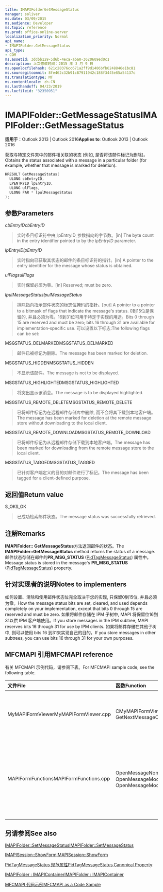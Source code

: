 ```yaml
---
title: IMAPIFolderGetMessageStatus
manager: soliver
ms.date: 03/09/2015
ms.audience: Developer
ms.topic: reference
ms.prod: office-online-server
localization_priority: Normal
api_name:
- IMAPIFolder.GetMessageStatus
api_type:
- COM
ms.assetid: 3ddbb129-5d6b-4eca-aba0-3620609ed0c1
description: 上次修改时间：2015 年 3 月 9 日
ms.openlocfilehash: 621c20376cc671a2ff9d1406bfb6248846e1bc81
ms.sourcegitcommit: 8fe462c32b91c87911942c188f3445e85a54137c
ms.translationtype: MT
ms.contentlocale: zh-CN
ms.lasthandoff: 04/23/2019
ms.locfileid: "32350951"
---
```

# <a name="imapifoldergetmessagestatus"></a><span data-ttu-id="584c8-103">IMAPIFolder::GetMessageStatus</span><span class="sxs-lookup"><span data-stu-id="584c8-103">IMAPIFolder::GetMessageStatus</span></span>

  
  
<span data-ttu-id="584c8-104">**适用于**：Outlook 2013 | Outlook 2016</span><span class="sxs-lookup"><span data-stu-id="584c8-104">**Applies to**: Outlook 2013 | Outlook 2016</span></span> 
  
<span data-ttu-id="584c8-105">获取与特定文件夹中的邮件相关联的状态 (例如, 是否将该邮件标记为删除)。</span><span class="sxs-lookup"><span data-stu-id="584c8-105">Obtains the status associated with a message in a particular folder (for example, whether that message is marked for deletion).</span></span>
  
```cpp
HRESULT GetMessageStatus(
  ULONG cbEntryID,
  LPENTRYID lpEntryID,
  ULONG ulFlags,
  ULONG FAR * lpulMessageStatus
);
```

## <a name="parameters"></a><span data-ttu-id="584c8-106">参数</span><span class="sxs-lookup"><span data-stu-id="584c8-106">Parameters</span></span>

 <span data-ttu-id="584c8-107">_cbEntryID_</span><span class="sxs-lookup"><span data-stu-id="584c8-107">_cbEntryID_</span></span>
  
> <span data-ttu-id="584c8-108">实时条目标识符中由_lpEntryID_参数指向的字节数。</span><span class="sxs-lookup"><span data-stu-id="584c8-108">[in] The byte count in the entry identifier pointed to by the  _lpEntryID_ parameter.</span></span> 
    
 <span data-ttu-id="584c8-109">_lpEntryID_</span><span class="sxs-lookup"><span data-stu-id="584c8-109">_lpEntryID_</span></span>
  
> <span data-ttu-id="584c8-110">实时指向已获取其状态的邮件的条目标识符的指针。</span><span class="sxs-lookup"><span data-stu-id="584c8-110">[in] A pointer to the entry identifier for the message whose status is obtained.</span></span>
    
 <span data-ttu-id="584c8-111">_ulFlags_</span><span class="sxs-lookup"><span data-stu-id="584c8-111">_ulFlags_</span></span>
  
> <span data-ttu-id="584c8-112">实时保留必须为零。</span><span class="sxs-lookup"><span data-stu-id="584c8-112">[in] Reserved; must be zero.</span></span>
    
 <span data-ttu-id="584c8-113">_lpulMessageStatus_</span><span class="sxs-lookup"><span data-stu-id="584c8-113">_lpulMessageStatus_</span></span>
  
> <span data-ttu-id="584c8-114">排除指向指示邮件状态的标志位掩码的指针。</span><span class="sxs-lookup"><span data-stu-id="584c8-114">[out] A pointer to a pointer to a bitmask of flags that indicate the message's status.</span></span> <span data-ttu-id="584c8-115">0到15位是保留的, 并且必须为零。16到31位可用于特定于实现的用途。</span><span class="sxs-lookup"><span data-stu-id="584c8-115">Bits 0 through 15 are reserved and must be zero; bits 16 through 31 are available for implementation-specific use.</span></span> <span data-ttu-id="584c8-116">可以设置以下标志:</span><span class="sxs-lookup"><span data-stu-id="584c8-116">The following flags can be set:</span></span>
    
<span data-ttu-id="584c8-117">MSGSTATUS_DELMARKED</span><span class="sxs-lookup"><span data-stu-id="584c8-117">MSGSTATUS_DELMARKED</span></span> 
  
> <span data-ttu-id="584c8-118">邮件已被标记为删除。</span><span class="sxs-lookup"><span data-stu-id="584c8-118">The message has been marked for deletion.</span></span>
    
<span data-ttu-id="584c8-119">MSGSTATUS_HIDDEN</span><span class="sxs-lookup"><span data-stu-id="584c8-119">MSGSTATUS_HIDDEN</span></span> 
  
> <span data-ttu-id="584c8-120">不显示该邮件。</span><span class="sxs-lookup"><span data-stu-id="584c8-120">The message is not to be displayed.</span></span> 
    
<span data-ttu-id="584c8-121">MSGSTATUS_HIGHLIGHTED</span><span class="sxs-lookup"><span data-stu-id="584c8-121">MSGSTATUS_HIGHLIGHTED</span></span> 
  
> <span data-ttu-id="584c8-122">将突出显示该消息。</span><span class="sxs-lookup"><span data-stu-id="584c8-122">The message is to be displayed highlighted.</span></span>
    
<span data-ttu-id="584c8-123">MSGSTATUS_REMOTE_DELETE</span><span class="sxs-lookup"><span data-stu-id="584c8-123">MSGSTATUS_REMOTE_DELETE</span></span> 
  
> <span data-ttu-id="584c8-124">已将邮件标记为在远程邮件存储库中删除, 而不会将其下载到本地客户端。</span><span class="sxs-lookup"><span data-stu-id="584c8-124">The message has been marked for deletion at the remote message store without downloading to the local client.</span></span>
    
<span data-ttu-id="584c8-125">MSGSTATUS_REMOTE_DOWNLOAD</span><span class="sxs-lookup"><span data-stu-id="584c8-125">MSGSTATUS_REMOTE_DOWNLOAD</span></span> 
  
> <span data-ttu-id="584c8-126">已将邮件标记为从远程邮件存储下载到本地客户端。</span><span class="sxs-lookup"><span data-stu-id="584c8-126">The message has been marked for downloading from the remote message store to the local client.</span></span>
    
<span data-ttu-id="584c8-127">MSGSTATUS_TAGGED</span><span class="sxs-lookup"><span data-stu-id="584c8-127">MSGSTATUS_TAGGED</span></span> 
  
> <span data-ttu-id="584c8-128">已针对客户端定义的目的对邮件进行了标记。</span><span class="sxs-lookup"><span data-stu-id="584c8-128">The message has been tagged for a client-defined purpose.</span></span>
    
## <a name="return-value"></a><span data-ttu-id="584c8-129">返回值</span><span class="sxs-lookup"><span data-stu-id="584c8-129">Return value</span></span>

<span data-ttu-id="584c8-130">S_OK</span><span class="sxs-lookup"><span data-stu-id="584c8-130">S_OK</span></span> 
  
> <span data-ttu-id="584c8-131">已成功检索邮件状态。</span><span class="sxs-lookup"><span data-stu-id="584c8-131">The message status was successfully retrieved.</span></span>
    
## <a name="remarks"></a><span data-ttu-id="584c8-132">注解</span><span class="sxs-lookup"><span data-stu-id="584c8-132">Remarks</span></span>

<span data-ttu-id="584c8-133">**IMAPIFolder:: GetMessageStatus**方法返回邮件的状态。</span><span class="sxs-lookup"><span data-stu-id="584c8-133">The **IMAPIFolder::GetMessageStatus** method returns the status of a message.</span></span> <span data-ttu-id="584c8-134">邮件状态存储在邮件的**PR_MSG_STATUS** ([PidTagMessageStatus](pidtagmessagestatus-canonical-property.md)) 属性中。</span><span class="sxs-lookup"><span data-stu-id="584c8-134">Message status is stored in the message's **PR_MSG_STATUS** ([PidTagMessageStatus](pidtagmessagestatus-canonical-property.md)) property.</span></span> 
  
## <a name="notes-to-implementers"></a><span data-ttu-id="584c8-135">针对实现者的说明</span><span class="sxs-lookup"><span data-stu-id="584c8-135">Notes to implementers</span></span>

<span data-ttu-id="584c8-136">如何设置、清除和使用邮件状态位完全取决于您的实现, 只保留0到15位, 并且必须为零。</span><span class="sxs-lookup"><span data-stu-id="584c8-136">How the message status bits are set, cleared, and used depends completely on your implementation, except that bits 0 through 15 are reserved and must be zero.</span></span> <span data-ttu-id="584c8-137">如果将邮件存储在 IPM 子树中, MAPI 将保留位16到31以供 IPM 客户端使用。</span><span class="sxs-lookup"><span data-stu-id="584c8-137">If you store messages in the IPM subtree, MAPI reserves bits 16 through 31 for use by IPM clients.</span></span> <span data-ttu-id="584c8-138">如果将邮件存储在其他子树中, 则可以使用 bits 16 到31来实现自己的目的。</span><span class="sxs-lookup"><span data-stu-id="584c8-138">If you store messages in other subtrees, you can use bits 16 through 31 for your own purposes.</span></span>
  
## <a name="mfcmapi-reference"></a><span data-ttu-id="584c8-139">MFCMAPI 引用</span><span class="sxs-lookup"><span data-stu-id="584c8-139">MFCMAPI reference</span></span>

<span data-ttu-id="584c8-140">有关 MFCMAPI 示例代码，请参阅下表。</span><span class="sxs-lookup"><span data-stu-id="584c8-140">For MFCMAPI sample code, see the following table.</span></span>
  
|<span data-ttu-id="584c8-141">**文件**</span><span class="sxs-lookup"><span data-stu-id="584c8-141">**File**</span></span>|<span data-ttu-id="584c8-142">**函数**</span><span class="sxs-lookup"><span data-stu-id="584c8-142">**Function**</span></span>|<span data-ttu-id="584c8-143">**备注**</span><span class="sxs-lookup"><span data-stu-id="584c8-143">**Comment**</span></span>|
|:-----|:-----|:-----|
|<span data-ttu-id="584c8-144">MyMAPIFormViewer</span><span class="sxs-lookup"><span data-stu-id="584c8-144">MyMAPIFormViewer.cpp</span></span>  <br/> |<span data-ttu-id="584c8-145">CMyMAPIFormViewer:: GetNextMessage</span><span class="sxs-lookup"><span data-stu-id="584c8-145">CMyMAPIFormViewer::GetNextMessage</span></span>  <br/> |<span data-ttu-id="584c8-146">MFCMAPI 使用**IMAPIFolder:: GetMessageStatus**方法获取要显示的下一封邮件的状态。</span><span class="sxs-lookup"><span data-stu-id="584c8-146">MFCMAPI uses the **IMAPIFolder::GetMessageStatus** method to get the status of the next message to be displayed.</span></span>  <br/> |
|<span data-ttu-id="584c8-147">MAPIFormFunctions</span><span class="sxs-lookup"><span data-stu-id="584c8-147">MAPIFormFunctions.cpp</span></span>  <br/> |<span data-ttu-id="584c8-148">OpenMessageNonModal 和 OpenMessageModal</span><span class="sxs-lookup"><span data-stu-id="584c8-148">OpenMessageNonModal and OpenMessageModal</span></span>  <br/> |<span data-ttu-id="584c8-149">MFCMAPI 使用**IMAPIFolder:: GetMessageStatus**方法获取要显示的消息的状态, 以传递给表单查看器, 即 CMyMAPIFormViewer 或[IMAPISession:: ShowForm](imapisession-showform.md)。</span><span class="sxs-lookup"><span data-stu-id="584c8-149">MFCMAPI uses the **IMAPIFolder::GetMessageStatus** method to get the status of the message to be displayed to pass to the form viewer, which is either CMyMAPIFormViewer or [IMAPISession::ShowForm](imapisession-showform.md).</span></span>  <br/> |
   
## <a name="see-also"></a><span data-ttu-id="584c8-150">另请参阅</span><span class="sxs-lookup"><span data-stu-id="584c8-150">See also</span></span>



[<span data-ttu-id="584c8-151">IMAPIFolder::SetMessageStatus</span><span class="sxs-lookup"><span data-stu-id="584c8-151">IMAPIFolder::SetMessageStatus</span></span>](imapifolder-setmessagestatus.md)
  
[<span data-ttu-id="584c8-152">IMAPISession::ShowForm</span><span class="sxs-lookup"><span data-stu-id="584c8-152">IMAPISession::ShowForm</span></span>](imapisession-showform.md)
  
[<span data-ttu-id="584c8-153">PidTagMessageStatus 规范属性</span><span class="sxs-lookup"><span data-stu-id="584c8-153">PidTagMessageStatus Canonical Property</span></span>](pidtagmessagestatus-canonical-property.md)
  
[<span data-ttu-id="584c8-154">IMAPIFolder : IMAPIContainer</span><span class="sxs-lookup"><span data-stu-id="584c8-154">IMAPIFolder : IMAPIContainer</span></span>](imapifolderimapicontainer.md)


[<span data-ttu-id="584c8-155">MFCMAPI 代码示例</span><span class="sxs-lookup"><span data-stu-id="584c8-155">MFCMAPI as a Code Sample</span></span>](mfcmapi-as-a-code-sample.md)

